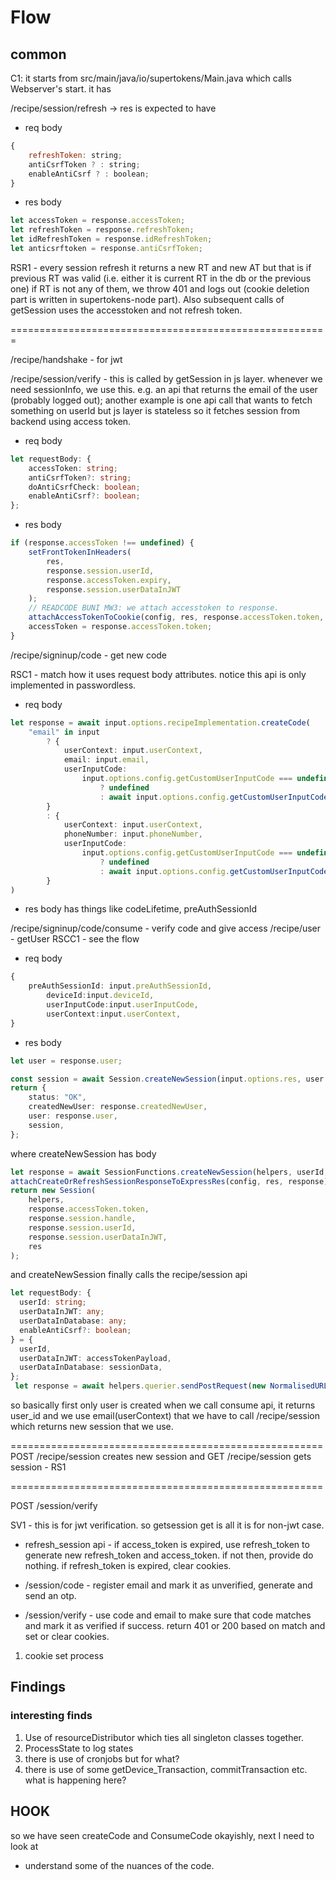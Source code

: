 # Flow

## common
C1: it starts from src/main/java/io/supertokens/Main.java which calls Webserver's start. it has




/recipe/session/refresh -> res is expected to have

- req body

```javascript
{
    refreshToken: string;
    antiCsrfToken ? : string;
    enableAntiCsrf ? : boolean;
}
```

- res body

```typescript
let accessToken = response.accessToken;
let refreshToken = response.refreshToken;
let idRefreshToken = response.idRefreshToken;
let anticsrftoken = response.antiCsrfToken;
```

RSR1 - every session refresh it returns a new RT and new AT but that is if previous RT was valid (i.e. either it is 
current RT in the db or the previous one) if RT is not any of them, we throw 401 and logs out (cookie deletion part 
is written in supertokens-node part). Also
subsequent 
calls of 
getSession uses the accesstoken and not refresh token.





=======================================================

/recipe/handshake - for jwt

/recipe/session/verify - this is called by getSession in js layer. whenever we need sessionInfo, we use this. e.g. an
api that returns the email of the user (probably logged out); another example is one api call that wants to fetch
something on userId but js layer is stateless so it fetches session from backend using access token.

- req body

```typescript
let requestBody: {
    accessToken: string;
    antiCsrfToken?: string;
    doAntiCsrfCheck: boolean;
    enableAntiCsrf?: boolean;
};
```

- res body

```typescript
if (response.accessToken !== undefined) {
    setFrontTokenInHeaders(
        res,
        response.session.userId,
        response.accessToken.expiry,
        response.session.userDataInJWT
    );
    // READCODE BUNI MW3: we attach accesstoken to response. 
    attachAccessTokenToCookie(config, res, response.accessToken.token, response.accessToken.expiry);
    accessToken = response.accessToken.token;
}
```

/recipe/signinup/code - get new code

RSC1 - match how it uses request body attributes. notice this api is only implemented in passwordless. 


- req body

```typescript
let response = await input.options.recipeImplementation.createCode(
    "email" in input
        ? {
            userContext: input.userContext,
            email: input.email,
            userInputCode:
                input.options.config.getCustomUserInputCode === undefined
                    ? undefined
                    : await input.options.config.getCustomUserInputCode(input.userContext),
        }
        : {
            userContext: input.userContext,
            phoneNumber: input.phoneNumber,
            userInputCode:
                input.options.config.getCustomUserInputCode === undefined
                    ? undefined
                    : await input.options.config.getCustomUserInputCode(input.userContext),
        }
)
```

- res body has things like codeLifetime, preAuthSessionId

/recipe/signinup/code/consume - verify code and give access /recipe/user - getUser
RSCC1 - see the flow

- req body

```typescript
{
    preAuthSessionId: input.preAuthSessionId,
        deviceId:input.deviceId,
        userInputCode:input.userInputCode,
        userContext:input.userContext,
}
```

- res body

```typescript
let user = response.user;

const session = await Session.createNewSession(input.options.res, user.id, {}, {}, input.userContext);
return {
    status: "OK",
    createdNewUser: response.createdNewUser,
    user: response.user,
    session,
};
```

where createNewSession has body

```typescript
let response = await SessionFunctions.createNewSession(helpers, userId, accessTokenPayload, sessionData);
attachCreateOrRefreshSessionResponseToExpressRes(config, res, response);
return new Session(
    helpers,
    response.accessToken.token,
    response.session.handle,
    response.session.userId,
    response.session.userDataInJWT,
    res
);
```

and createNewSession finally calls the recipe/session api

```typescript
let requestBody: {
  userId: string;
  userDataInJWT: any;
  userDataInDatabase: any;
  enableAntiCsrf?: boolean;
} = {
  userId,
  userDataInJWT: accessTokenPayload,
  userDataInDatabase: sessionData,
};
 let response = await helpers.querier.sendPostRequest(new NormalisedURLPath("/recipe/session"), requestBody);
```

so basically first only user is created when we call consume api, it returns user_id and we use email(userContext) 
that we have to call /recipe/session which returns new session that we use.

======================================================
POST /recipe/session creates new session and GET /recipe/session gets session - RS1




======================================================

POST /session/verify

SV1 - this is for jwt verification. so getsession get is all it is for non-jwt case.

- refresh_session api - if access_token is expired, use refresh_token to generate new refresh_token and access_token. if
  not then, provide do nothing. if refresh_token is expired, clear cookies.

- /session/code - register email and mark it as unverified, generate and send an otp.
- /session/verify - use code and email to make sure that code matches and mark it as verified if success. return 401 or
  200 based on match and set or clear cookies.

1. cookie set process


## Findings

### interesting finds
1. Use of resourceDistributor which ties all singleton classes together.
2. ProcessState to log states
3. there is use of cronjobs but for what?
4. there is use of some getDevice_Transaction, commitTransaction  etc. what is happening here?


## HOOK

so we have seen createCode and ConsumeCode okayishly, next I need to look at
- understand some of the nuances of the code.
